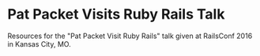 # Pat Packet Visits Ruby Rails Talk

Resources for the "Pat Packet Visit Ruby Rails" talk given at RailsConf 2016 in
Kansas City, MO.
